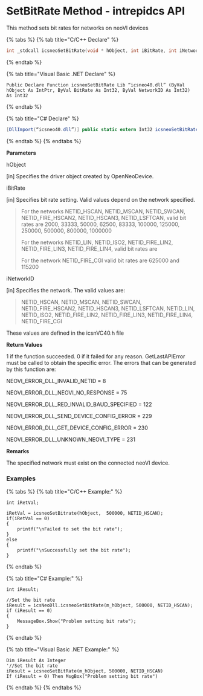# SetBitRate Method - intrepidcs API

This method sets bit rates for networks on neoVI devices

{% tabs %}
{% tab title="C/C++ Declare" %}
```cpp
int _stdcall icsneoSetBitRate(void * hObject, int iBitRate, int iNetworkID);
```
{% endtab %}

{% tab title="Visual Basic .NET Declare" %}
```vbnet
Public Declare Function icsneoSetBitRate Lib “icsneo40.dll” (ByVal hObject As IntPtr, ByVal BitRate As Int32, ByVal NetworkID As Int32) As Int32
```
{% endtab %}

{% tab title="C# Declare" %}
```csharp
[DllImport(“icsneo40.dll”)] public static extern Int32 icsneoSetBitRate(IntPtr hObject, Int32 BitRate, Int32 NetworkID);
```
{% endtab %}
{% endtabs %}

**Parameters**

hObject

\[in] Specifies the driver object created by OpenNeoDevice.

iBitRate

\[in] Specifies bit rate setting. Valid values depend on the network specified.

> For the networks NETID\_HSCAN, NETID\_MSCAN, NETID\_SWCAN, NETID\_FIRE\_HSCAN2, NETID\_HSCAN3, NETID\_LSFTCAN, valid bit rates are 2000, 33333, 50000, 62500, 83333, 100000, 125000, 250000, 500000, 800000, 1000000
>
> For the networks NETID\_LIN, NETID\_ISO2, NETID\_FIRE\_LIN2, NETID\_FIRE\_LIN3, NETID\_FIRE\_LIN4, valid bit rates are
>
> For the network NETID\_FIRE\_CGI valid bit rates are 625000 and 115200

iNetworkID

\[in] Specifies the network. The valid values are:

> NETID\_HSCAN, NETID\_MSCAN, NETID\_SWCAN, NETID\_FIRE\_HSCAN2, NETID\_HSCAN3, NETID\_LSFTCAN, NETID\_LIN, NETID\_ISO2, NETID\_FIRE\_LIN2, NETID\_FIRE\_LIN3, NETID\_FIRE\_LIN4, NETID\_FIRE\_CGI

These values are defined in the icsnVC40.h file

**Return Values**

1 if the function succeeded. 0 if it failed for any reason. GetLastAPIError must be called to obtain the specific error. The errors that can be generated by this function are:

NEOVI\_ERROR\_DLL\_INVALID\_NETID = 8

NEOVI\_ERROR\_DLL\_NEOVI\_NO\_RESPONSE = 75

NEOVI\_ERROR\_DLL\_RED\_INVALID\_BAUD\_SPECIFIED = 122

NEOVI\_ERROR\_DLL\_SEND\_DEVICE\_CONFIG\_ERROR = 229

NEOVI\_ERROR\_DLL\_GET\_DEVICE\_CONFIG\_ERROR = 230

NEOVI\_ERROR\_DLL\_UNKNOWN\_NEOVI\_TYPE = 231

**Remarks**

The specified network must exist on the connected neoVI device.

### Examples

{% tabs %}
{% tab title="C/C++ Example:" %}
```
int iRetVal;

iRetVal = icsneoSetBitrate(hObject,  500000, NETID_HSCAN);
if(iRetVal == 0)
{
    printf("\nFailed to set the bit rate");
}
else
{
    printf("\nSuccessfully set the bit rate");
}
```
{% endtab %}

{% tab title="C# Example:" %}
```
int iResult;

//Set the bit rate
iResult = icsNeoDll.icsneoSetBitRate(m_hObject, 500000, NETID_HSCAN);
if (iResult == 0)
{
    MessageBox.Show("Problem setting bit rate");
}
```
{% endtab %}

{% tab title="Visual Basic .NET Example:" %}
```
Dim iResult As Integer
'//Set the bit rate
iResult = icsneoSetBitRate(m_hObject, 500000, NETID_HSCAN)
If (iResult = 0) Then MsgBox("Problem setting bit rate")
```
{% endtab %}
{% endtabs %}
